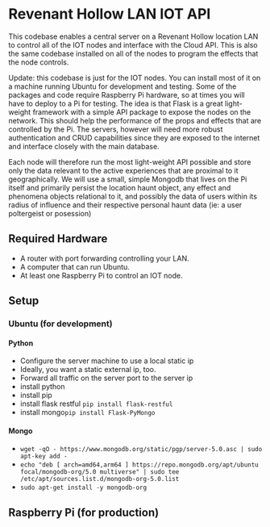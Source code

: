 # Revenant Hollow LAN IOT API

This codebase enables a central server on a Revenant Hollow location LAN to control all of the IOT nodes and interface with the Cloud API. This is also the same codebase installed on all of the nodes to program the effects that the node controls.

Update: this codebase is just for the IOT nodes. You can install most of it on a machine running Ubuntu
for development and testing. Some of the packages and code require Raspberry Pi hardware, so at times
you will have to deploy to a Pi for testing. The idea is that Flask is a great light-weight framework
with a simple API package to expose the nodes on the network. This should help the performance of the
props and effects that are controlled by the Pi. The servers, however will need more robust authentication
and CRUD capabilities since they are exposed to the internet and interface closely with the main database.

Each node will therefore run the most light-weight API possible and store only the data relevant to the active
experiences that are proximal to it geographically. We will use a small, simple Mongodb that lives on the Pi itself
and primarily persist the location haunt object, any effect and phenomena objects relational to it, and possibly
the data of users within its radius of influence and their respective personal haunt data (ie: a user poltergeist
or posession)

## Required Hardware
- A router with port forwarding controlling your LAN.
- A computer that can run Ubuntu.
- At least one Raspberry Pi to control an IOT node.


## Setup

### Ubuntu (for development)

#### Python
- Configure the server machine to use a local static ip
- Ideally, you want a static external ip, too.
- Forward all traffic on the server port to the server ip
- install python
- install pip
- install flask restful `pip install flask-restful`
- install mongo`pip install Flask-PyMongo`

#### Mongo
- `wget -qO - https://www.mongodb.org/static/pgp/server-5.0.asc | sudo apt-key add -`
- `echo "deb [ arch=amd64,arm64 ] https://repo.mongodb.org/apt/ubuntu focal/mongodb-org/5.0 multiverse" | sudo tee /etc/apt/sources.list.d/mongodb-org-5.0.list`
- `sudo apt-get install -y mongodb-org`


## Raspberry Pi (for production)
